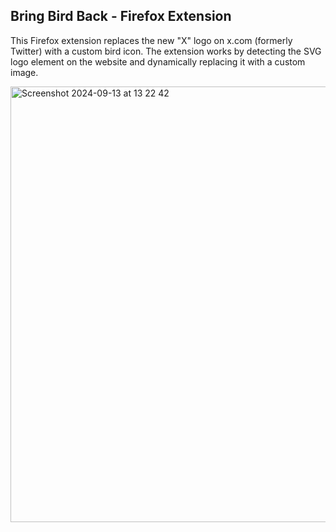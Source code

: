 ## Bring Bird Back - Firefox Extension

This Firefox extension replaces the new "X" logo on x.com (formerly Twitter) with a custom bird icon. The extension works by detecting the SVG logo element on the website and dynamically replacing it with a custom image.

<img width="697" alt="Screenshot 2024-09-13 at 13 22 42" src="https://github.com/user-attachments/assets/7f165ed3-5a65-45d2-829a-aed4db11536c">
